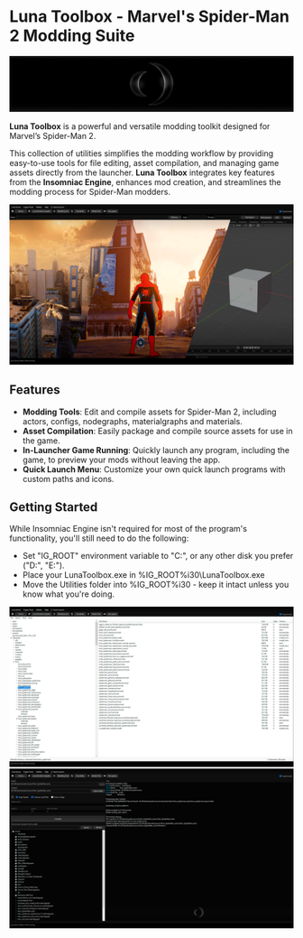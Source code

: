 # Luna Toolbox - Marvel's Spider-Man 2 Modding Suite
![](https://raw.githubusercontent.com/okangel12345/MSM2-LunaToolbox/refs/heads/main/Resources/Intro2.png)

**Luna Toolbox** is a powerful and versatile modding toolkit designed for Marvel’s Spider-Man 2.

This collection of utilities simplifies the modding workflow by providing easy-to-use tools for file editing, asset compilation, and managing game assets directly from the launcher.
**Luna Toolbox** integrates key features from the **Insomniac Engine**, enhances mod creation, and streamlines the modding process for Spider-Man modders.

![](https://raw.githubusercontent.com/okangel12345/MSM2-LunaToolbox/refs/heads/main/Resources/Screen_RunGame2.png)

## Features

- **Modding Tools**: Edit and compile assets for Spider-Man 2, including actors, configs, nodegraphs, materialgraphs and materials.
- **Asset Compilation**: Easily package and compile source assets for use in the game.
- **In-Launcher Game Running**: Quickly launch any program, including the game, to preview your mods without leaving the app.
- **Quick Launch Menu**: Customize your own quick launch programs with custom paths and icons.

## Getting Started
While Insomniac Engine isn't required for most of the program's functionality, you'll still need to do the following:
- Set "IG_ROOT" environment variable to "C:\", or any other disk you prefer ("D:\", "E:\").
- Place your LunaToolbox.exe in %IG_ROOT%i30\LunaToolbox.exe
- Move the Utilities folder into %IG_ROOT%i30 - keep it intact unless you know what you're doing.

![](https://raw.githubusercontent.com/okangel12345/MSM2-LunaToolbox/refs/heads/main/Resources/Screen_ModdingTool.png)
![](https://raw.githubusercontent.com/okangel12345/MSM2-LunaToolbox/refs/heads/main/Resources/Screen_LunaRocket.png)
